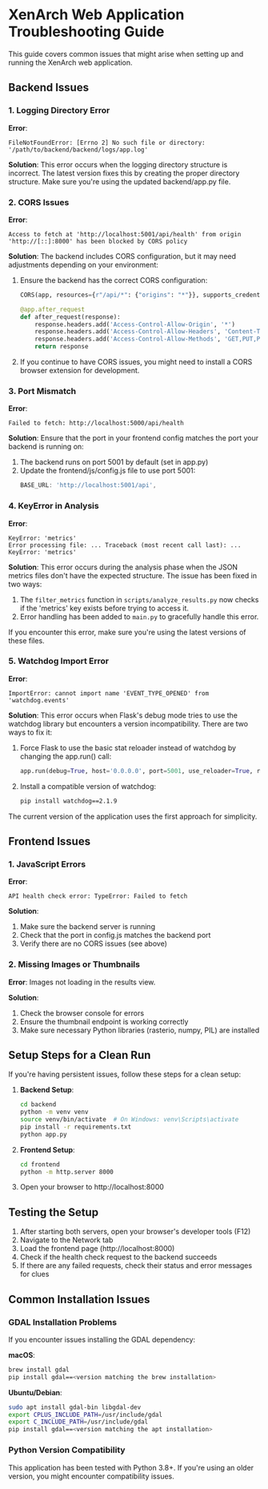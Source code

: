 # XenArch Web Application Troubleshooting Guide

This guide covers common issues that might arise when setting up and running the XenArch web application.

## Backend Issues

### 1. Logging Directory Error

**Error**: 
```
FileNotFoundError: [Errno 2] No such file or directory: '/path/to/backend/backend/logs/app.log'
```

**Solution**:
This error occurs when the logging directory structure is incorrect. The latest version fixes this by creating the proper directory structure. Make sure you're using the updated backend/app.py file.

### 2. CORS Issues

**Error**:
```
Access to fetch at 'http://localhost:5001/api/health' from origin 'http://[::]:8000' has been blocked by CORS policy
```

**Solution**:
The backend includes CORS configuration, but it may need adjustments depending on your environment:

1. Ensure the backend has the correct CORS configuration:
   ```python
   CORS(app, resources={r"/api/*": {"origins": "*"}}, supports_credentials=True)
   
   @app.after_request
   def after_request(response):
       response.headers.add('Access-Control-Allow-Origin', '*')
       response.headers.add('Access-Control-Allow-Headers', 'Content-Type,Authorization')
       response.headers.add('Access-Control-Allow-Methods', 'GET,PUT,POST,DELETE,OPTIONS')
       return response
   ```

2. If you continue to have CORS issues, you might need to install a CORS browser extension for development.

### 3. Port Mismatch

**Error**:
```
Failed to fetch: http://localhost:5000/api/health
```

**Solution**:
Ensure that the port in your frontend config matches the port your backend is running on:

1. The backend runs on port 5001 by default (set in app.py)
2. Update the frontend/js/config.js file to use port 5001:
   ```javascript
   BASE_URL: 'http://localhost:5001/api',
   ```

### 4. KeyError in Analysis

**Error**:
```
KeyError: 'metrics'
Error processing file: ... Traceback (most recent call last): ... KeyError: 'metrics'
```

**Solution**:
This error occurs during the analysis phase when the JSON metrics files don't have the expected structure. The issue has been fixed in two ways:

1. The `filter_metrics` function in `scripts/analyze_results.py` now checks if the 'metrics' key exists before trying to access it.
2. Error handling has been added to `main.py` to gracefully handle this error.

If you encounter this error, make sure you're using the latest versions of these files.

### 5. Watchdog Import Error

**Error**:
```
ImportError: cannot import name 'EVENT_TYPE_OPENED' from 'watchdog.events'
```

**Solution**:
This error occurs when Flask's debug mode tries to use the watchdog library but encounters a version incompatibility. There are two ways to fix it:

1. Force Flask to use the basic stat reloader instead of watchdog by changing the app.run() call:
   ```python
   app.run(debug=True, host='0.0.0.0', port=5001, use_reloader=True, reloader_type='stat')
   ```

2. Install a compatible version of watchdog:
   ```bash
   pip install watchdog==2.1.9
   ```

The current version of the application uses the first approach for simplicity.

## Frontend Issues

### 1. JavaScript Errors

**Error**:
```
API health check error: TypeError: Failed to fetch
```

**Solution**:
1. Make sure the backend server is running
2. Check that the port in config.js matches the backend port
3. Verify there are no CORS issues (see above)

### 2. Missing Images or Thumbnails

**Error**:
Images not loading in the results view.

**Solution**:
1. Check the browser console for errors
2. Ensure the thumbnail endpoint is working correctly
3. Make sure necessary Python libraries (rasterio, numpy, PIL) are installed

## Setup Steps for a Clean Run

If you're having persistent issues, follow these steps for a clean setup:

1. **Backend Setup**:
   ```bash
   cd backend
   python -m venv venv
   source venv/bin/activate  # On Windows: venv\Scripts\activate
   pip install -r requirements.txt
   python app.py
   ```

2. **Frontend Setup**:
   ```bash
   cd frontend
   python -m http.server 8000
   ```

3. Open your browser to http://localhost:8000

## Testing the Setup

1. After starting both servers, open your browser's developer tools (F12)
2. Navigate to the Network tab
3. Load the frontend page (http://localhost:8000)
4. Check if the health check request to the backend succeeds
5. If there are any failed requests, check their status and error messages for clues

## Common Installation Issues

### GDAL Installation Problems

If you encounter issues installing the GDAL dependency:

**macOS**:
```bash
brew install gdal
pip install gdal==<version matching the brew installation>
```

**Ubuntu/Debian**:
```bash
sudo apt install gdal-bin libgdal-dev
export CPLUS_INCLUDE_PATH=/usr/include/gdal
export C_INCLUDE_PATH=/usr/include/gdal
pip install gdal==<version matching the apt installation>
```

### Python Version Compatibility

This application has been tested with Python 3.8+. If you're using an older version, you might encounter compatibility issues. 